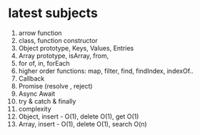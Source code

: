 # latest subjects

1. arrow function 
2. class, function constructor
3. Object prototype, Keys, Values, Entries 
4. Array prototype, isArray, from, 
5. for of, in, forEach 
6. higher order functions: map, filter, find, findIndex, indexOf.. 
7. Callback
8. Promise (resolve , reject)
9. Async Await 
10. try & catch & finally
11. complexity 
12. Object, insert - O(1), delete O(1), get O(1)
13. Array, insert - O(1),  delete O(1), search O(n)


<!-- users = { u1: {n:"tomer" }, u2: {name:"eitan" }, u2: {id:"tal" } } -->
